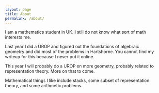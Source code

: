 ```yaml
---
layout: page
title: About
permalink: /about/
---
```


I am a mathematics student in UK. I still do not know what
sort of math interests me.

Last year I did a UROP and figured out the foundations of algebraic geometry 
and did most of the problems in Hartshorne. You cannot
find my writeup for this because I never put it online.

This year I will probably do a UROP on more geometry, probably related to
representation theory. More on that to come.

Mathematical things I like include stacks, some subset of representation
theory, and some arithmetic problems.

